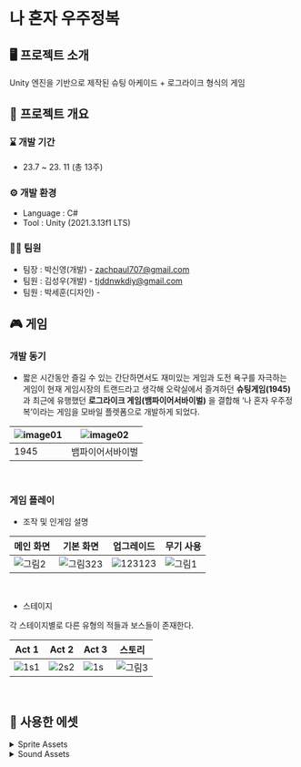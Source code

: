 # 나 혼자 우주정복


## 🖥 프로젝트 소개
Unity 엔진을 기반으로 제작된 슈팅 아케이드 + 로그라이크 형식의 게임

## 📢 프로젝트 개요
### ⌛ 개발 기간
* 23.7 ~ 23. 11 (총 13주)

### ⚙ 개발 환경
- Language : C#
- Tool : Unity (2021.3.13f1 LTS)

### 👩‍💻 팀원
- 팀장 : 박신영(개발) - zachpaul707@gmail.com
- 팀원 : 김성우(개발) - tjddnwkdiy@gmail.com
- 팀원 : 박세훈(디자인) -

## 🎮 게임
### 개발 동기
- 짧은 시간동안 즐길 수 있는 간단하면서도 재미있는 게임과 도전 욕구를 자극하는 게임이 현재 게임시장의 트랜드라고 생각해 오락실에서 즐겨하던 **슈팅게임(1945)** 과 최근에 유행했던 **로그라이크 게임(뱀파이어서바이벌)** 을 결합해   ‘나 혼자 우주정복’이라는 게임을 모바일 플렛폼으로 개발하게 되었다.

|![image01](https://github.com/zachpaul7/Conquering_the_Universe_Alone/assets/60610390/9d915fd8-c8a7-411c-bb7c-11a00e61b1d7)|![image02](https://github.com/zachpaul7/Conquering_the_Universe_Alone/assets/60610390/2cbcafc3-5b08-43e3-a40a-be60fa6f1257)|
|------|---|
| 1945 | 뱀파이어서바이벌 |
<br/>

### 게임 플레이
- 조작 및 인게임 설명
  
|메인 화면|기본 화면|업그레이드|무기 사용|
|---|---|---|---|
|![그림2](https://github.com/zachpaul7/Conquering_the_Universe_Alone/assets/60610390/98b8a14b-ec86-4c5a-826a-6ad0121d83b8)|![그림323](https://github.com/zachpaul7/Conquering_the_Universe_Alone/assets/60610390/39f5bf65-3599-450c-96fe-91852fd2fdd3)|![123123](https://github.com/zachpaul7/Conquering_the_Universe_Alone/assets/60610390/16e03681-4751-42a4-99b8-d951ea11e1a1)|![그림1](https://github.com/zachpaul7/Conquering_the_Universe_Alone/assets/60610390/461387c0-53dd-4832-b536-8dea2e8b91a1)|
<br/>

- 스테이지

각 스테이지별로 다른 유형의 적들과 보스들이 존재한다.

|Act 1|Act 2|Act 3|스토리|
|---|---|---|---|
|![1s1](https://github.com/zachpaul7/Conquering_the_Universe_Alone/assets/60610390/39180454-15fa-431b-b616-351c24cef7d1)|![2s2](https://github.com/zachpaul7/Conquering_the_Universe_Alone/assets/60610390/2cc241ba-2a34-4cf0-b44c-dd8cc6dd3d24)|![1s](https://github.com/zachpaul7/Conquering_the_Universe_Alone/assets/60610390/fdec7778-de0f-4d6a-88a3-8e017c13c169)|![그림3](https://github.com/zachpaul7/Conquering_the_Universe_Alone/assets/60610390/60095acf-437a-402a-b534-4208f0715418)|
<br/>

## 🛒 사용한 에셋

<details>
  <summary>Sprite Assets</summary>
  - MainShip - https://foozlecc.itch.io/void-main-ship <br>
  - Act1 Enemy - https://foozlecc.itch.io/void-fleet-pack-1 <br>
  - Act2 Enemy - https://foozlecc.itch.io/void-fleet-pack-2 <br>
  - Act3 Enemy - https://foozlecc.itch.io/void-fleet-pack-3 <br>
  - Upgrade Icon - https://foozlecc.itch.io/void-pickups-pack <br>
  - 체력 - https://hochupitsu.itch.io/heart-and-mana <br>
  - License : (Creative Commons Zero, CC0) http://creativecommons.org/publicdomain/zero/1.0/ <br>
</details>

<details>
  <summary>Sound Assets</summary>
  - MainMenu - Music: Going to Space by HenrIT / Free download: https://filmmusic.io/song/10483-going-to-space <br>
  - Act1 BGM - Music: The Only Way Is Through by Phat Sounds / Free download: https://filmmusic.io/song/11756-the-only-way-is-through <br>
  - Act2 BGM - Music: Unveiling Mysteries by Serge Brison / Free download: https://filmmusic.io/song/11556-unveiling-mysteries <br>
  - Act3 BGM - Music: Mystic Tranquility by MusicLFiles / Free download: https://filmmusic.io/song/11031-mystic-tranquility <br>
  - Story BGM - Music: Nowhere (instrumental) by Sascha Ende / Free download: https://filmmusic.io/song/379-nowhere-instrumental <br>
  - StoryEnd - Music: Feeling Full Of Joy Piano Solo by MusicLFiles / Free download: https://filmmusic.io/song/8165-feeling-full-of-joy-piano-solo <br>
  - GameOver - Music: Pumpkin Demon by WinnieTheMoog / Free download: https://filmmusic.io/song/6866-pumpkin-demon <br>
  - Victory - Music: Victory by Alexander Nakarada / Free download: https://filmmusic.io/song/4924-victory <br>
  - License : CC BY 4.0 https://filmmusic.io/standard-license <br>
</details>
